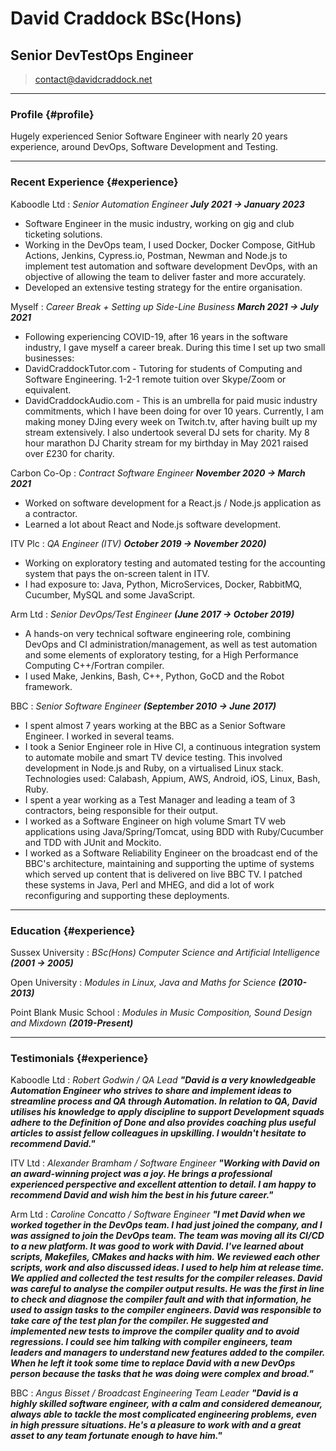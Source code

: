# David Craddock BSc(Hons)
## Senior DevTestOps Engineer
> [contact@davidcraddock.net](contact@davidcraddock.net)

------

### Profile {#profile}

Hugely experienced Senior Software Engineer with nearly 20 years experience,
around DevOps, Software Development and Testing.

------

### Recent Experience {#experience}

Kaboodle Ltd
: *Senior Automation Engineer*
___July 2021 -> January 2023___
* Software Engineer in the music industry, working on gig and club ticketing
solutions.
* Working in the DevOps team, I used Docker, Docker Compose, GitHub Actions, Jenkins,
Cypress.io, Postman, Newman and Node.js to implement test automation and
software development DevOps, with an objective of allowing the team to deliver
faster and more accurately.
* Developed an extensive testing strategy for the entire organisation.

Myself
: *Career Break + Setting up Side-Line Business*
___March 2021 -> July 2021___
* Following experiencing COVID-19, after 16 years in the software industry, I gave myself a
career break. During this time I set up two small businesses:
* DavidCraddockTutor.com - Tutoring for students of Computing and Software
Engineering. 1-2-1 remote tuition over Skype/Zoom or equivalent.
* DavidCraddockAudio.com - This is an umbrella for paid music industry
commitments, which I have been doing for over 10 years. Currently, I am making
money DJing every week on Twitch.tv, after having built up my stream extensively. I also
undertook several DJ sets for charity. My 8 hour marathon DJ Charity stream for
my birthday in May 2021 raised over £230 for charity.

Carbon Co-Op
: *Contract Software Engineer*
___November 2020 -> March 2021___
* Worked on software development for a React.js / Node.js application as a
contractor.
* Learned a lot about React and Node.js software development.

ITV Plc
: *QA Engineer (ITV)*
___October 2019 -> November 2020)___
* Working on exploratory testing and automated testing for the accounting system
that pays the on-screen talent in ITV.
* I had exposure to: Java, Python, MicroServices, Docker, RabbitMQ, Cucumber,
MySQL and some JavaScript.

Arm Ltd
: *Senior DevOps/Test Engineer*
___(June 2017 -> October 2019)___
* A hands-on very technical software engineering role, combining DevOps and CI
administration/management, as well as test automation and some elements of
exploratory testing, for a High Performance Computing C++/Fortran compiler.
* I used Make, Jenkins, Bash, C++, Python, GoCD and the Robot framework.

BBC
: *Senior Software Engineer*
___(September 2010 -> June 2017)___
* I spent almost 7 years working at the BBC as a Senior Software Engineer. I
worked in several teams.
* I took a Senior Engineer role in Hive CI, a continuous integration system to automate
mobile and smart TV device testing. This involved development in Node.js and
Ruby, on a virtualised Linux stack. Technologies used: Calabash, Appium, AWS,
Android, iOS, Linux, Bash, Ruby.
* I spent a year working as a Test Manager and leading a team of 3 contractors,
being responsible for their output.
* I worked as a Software Engineer on high volume Smart TV web applications using
Java/Spring/Tomcat, using BDD with Ruby/Cucumber and TDD with JUnit and
Mockito.
* I worked as a Software Reliability Engineer on the broadcast end of the BBC's
architecture, maintaining and supporting the uptime of systems which served up
content that is delivered on live BBC TV. I patched these systems in Java,
Perl and MHEG, and did a lot of work reconfiguring and supporting these
deployments.

------

### Education {#experience}

Sussex University
: *BSc(Hons) Computer Science and Artificial Intelligence*
___(2001 -> 2005)___

Open University
: *Modules in Linux, Java and Maths for Science*
___(2010-2013)___

Point Blank Music School
: *Modules in Music Composition, Sound Design and Mixdown*
___(2019-Present)___

------

### Testimonials {#experience}

Kaboodle Ltd
: *Robert Godwin / QA Lead*
___"David is a very knowledgeable Automation Engineer who strives to share and
implement ideas to streamline process and QA through Automation. In relation to
QA, David utilises his knowledge to apply discipline to support Development
squads adhere to the Definition of Done and also provides coaching plus useful
articles to assist fellow colleagues in upskilling. I wouldn't hesitate to
recommend David."___

ITV Ltd
: *Alexander Bramham / Software Engineer*
___"Working with David on an award-winning project was a joy. He brings a
professional experienced perspective and excellent attention to detail. I am
happy to recommend David and wish him the best in his future career."___

Arm Ltd
: *Caroline Concatto / Software Engineer*
___"I met David when we worked together in the DevOps team. I had just joined
the company, and I was assigned to join the DevOps team. The team was moving all
its CI/CD to a new platform. It was good to work with David. I've learned about
scripts, Makefiles, CMakes and hacks with him. We reviewed each other scripts,
work and also discussed ideas. I used to help him at release time. We applied
and collected the test results for the compiler releases. David was careful to
analyse the compiler output results. He was the first in line to check and
diagnose the compiler fault and with that information, he used to assign tasks
to the compiler engineers. David was responsible to take care of the test plan
for the compiler. He suggested and implemented new tests to improve the compiler
quality and to avoid regressions. I could see him talking with compiler
engineers, team leaders and managers to understand new features added to the
compiler. When he left it took some time to replace David with a new DevOps
person because the tasks that he was doing were complex and broad."___

BBC
: *Angus Bisset / Broadcast Engineering Team Leader*
___"David is a highly skilled software engineer, with a calm and considered
demeanour, always able to tackle the most complicated engineering problems, even
in high pressure situations. He's a pleasure to work with and a great asset to
any team fortunate enough to have him."___


